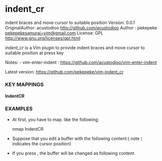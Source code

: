 # indent_cr

indent braces and move cursor to suitable position
Version: 0.0.1
OriginalAuthor: acustodioo <http://github.com/acustodioo>
Author : pekepeke <pekepekesamurai+vim@gmail.com>
License: GPL
         <http://www.gnu.org/licenses/gpl.html>

*indent_cr* is a Vim plugin to provide indent braces 
and move cursor to suitable position at press <CR> key

Notes:
	- vim-enter-indent : https://github.com/acustodioo/vim-enter-indent

Latest version:
	https://github.com/pekepeke/vim-indent_cr


### KEY MAPPINGS

#### <Plug>IndentCR


### EXAMPLES

- At first, you have to map. like the following:


	nmap <expr> <CR> <Plug>IndentCR


- Suppose that you edit a buffer with the following content:( note `|` indicates the cursor position)


	<?php | ?>

- If you press <CR>, the buffer will be changed as following content.


	<?php
		|
	?>

